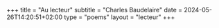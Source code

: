+++
title = "Au lecteur"
subtitle = "Charles Baudelaire"
date = 2024-05-26T14:20:51+02:00
type = "poems"
layout = "lecteur"
+++
